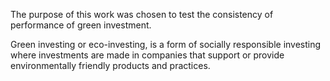 The purpose of this work was chosen to test the consistency of performance of green investment.

Green investing or eco-investing, is a form of socially responsible investing where investments are made in companies that support or provide environmentally friendly products and practices. 
